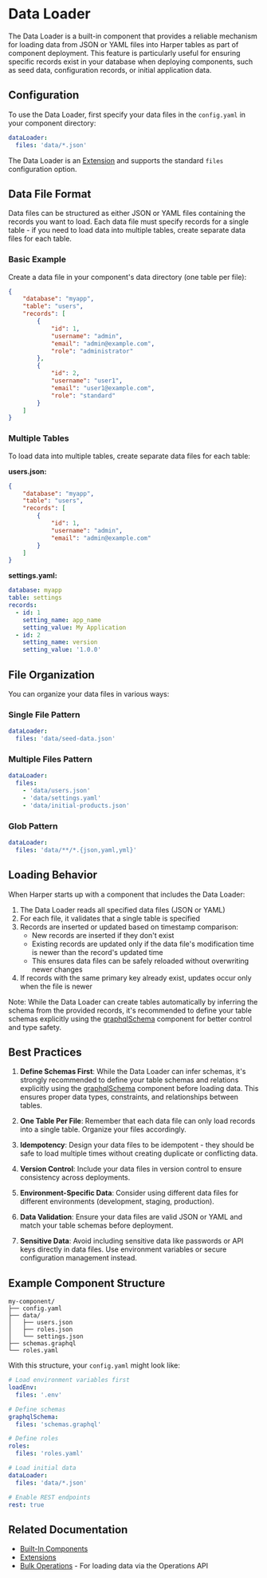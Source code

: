 # Data Loader

The Data Loader is a built-in component that provides a reliable mechanism for loading data from JSON or YAML files into Harper tables as part of component deployment. This feature is particularly useful for ensuring specific records exist in your database when deploying components, such as seed data, configuration records, or initial application data.

## Configuration

To use the Data Loader, first specify your data files in the `config.yaml` in your component directory:

```yaml
dataLoader:
  files: 'data/*.json'
```

The Data Loader is an [Extension](../components/reference.md#extensions) and supports the standard `files` configuration option.

## Data File Format

Data files can be structured as either JSON or YAML files containing the records you want to load. Each data file must specify records for a single table - if you need to load data into multiple tables, create separate data files for each table.

### Basic Example

Create a data file in your component's data directory (one table per file):

```json
{
	"database": "myapp",
	"table": "users",
	"records": [
		{
			"id": 1,
			"username": "admin",
			"email": "admin@example.com",
			"role": "administrator"
		},
		{
			"id": 2,
			"username": "user1",
			"email": "user1@example.com",
			"role": "standard"
		}
	]
}
```

### Multiple Tables

To load data into multiple tables, create separate data files for each table:

**users.json:**

```json
{
	"database": "myapp",
	"table": "users",
	"records": [
		{
			"id": 1,
			"username": "admin",
			"email": "admin@example.com"
		}
	]
}
```

**settings.yaml:**

```yaml
database: myapp
table: settings
records:
  - id: 1
    setting_name: app_name
    setting_value: My Application
  - id: 2
    setting_name: version
    setting_value: '1.0.0'
```

## File Organization

You can organize your data files in various ways:

### Single File Pattern

```yaml
dataLoader:
  files: 'data/seed-data.json'
```

### Multiple Files Pattern

```yaml
dataLoader:
  files:
    - 'data/users.json'
    - 'data/settings.yaml'
    - 'data/initial-products.json'
```

### Glob Pattern

```yaml
dataLoader:
  files: 'data/**/*.{json,yaml,yml}'
```

## Loading Behavior

When Harper starts up with a component that includes the Data Loader:

1. The Data Loader reads all specified data files (JSON or YAML)
2. For each file, it validates that a single table is specified
3. Records are inserted or updated based on timestamp comparison:
   - New records are inserted if they don't exist
   - Existing records are updated only if the data file's modification time is newer than the record's updated time
   - This ensures data files can be safely reloaded without overwriting newer changes
4. If records with the same primary key already exist, updates occur only when the file is newer

Note: While the Data Loader can create tables automatically by inferring the schema from the provided records, it's recommended to define your table schemas explicitly using the [graphqlSchema](../applications/defining-schemas.md) component for better control and type safety.

## Best Practices

1. **Define Schemas First**: While the Data Loader can infer schemas, it's strongly recommended to define your table schemas and relations explicitly using the [graphqlSchema](../applications/defining-schemas.md) component before loading data. This ensures proper data types, constraints, and relationships between tables.

2. **One Table Per File**: Remember that each data file can only load records into a single table. Organize your files accordingly.

3. **Idempotency**: Design your data files to be idempotent - they should be safe to load multiple times without creating duplicate or conflicting data.

4. **Version Control**: Include your data files in version control to ensure consistency across deployments.

5. **Environment-Specific Data**: Consider using different data files for different environments (development, staging, production).

6. **Data Validation**: Ensure your data files are valid JSON or YAML and match your table schemas before deployment.

7. **Sensitive Data**: Avoid including sensitive data like passwords or API keys directly in data files. Use environment variables or secure configuration management instead.

## Example Component Structure

```
my-component/
├── config.yaml
├── data/
│   ├── users.json
│   ├── roles.json
│   └── settings.json
├── schemas.graphql
└── roles.yaml
```

With this structure, your `config.yaml` might look like:

```yaml
# Load environment variables first
loadEnv:
  files: '.env'

# Define schemas
graphqlSchema:
  files: 'schemas.graphql'

# Define roles
roles:
  files: 'roles.yaml'

# Load initial data
dataLoader:
  files: 'data/*.json'

# Enable REST endpoints
rest: true
```

## Related Documentation

- [Built-In Components](../components/built-in.md)
- [Extensions](../components/reference.md#extensions)
- [Bulk Operations](../operations-api/bulk-operations.md) - For loading data via the Operations API
